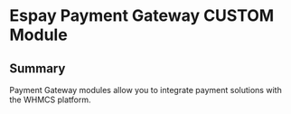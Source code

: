 # Espay Payment Gateway CUSTOM Module #

## Summary ##

Payment Gateway modules allow you to integrate payment solutions with the WHMCS
platform.